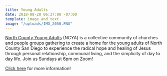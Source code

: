 ```yaml
---
title: Young Adults
date: 2018-08-20 06:37:00 -07:00
template: image_and_text
image: "/uploads/IMG_2050.PNG"
---
```


[North County Young Adults](http://daybreakchurch.org/young-adults/) (NCYA) is a collective community of churches and people groups gathering to create a home for the young adults of North County San Diego to experience the radical hope and healing of Jesus through personal relationship, communal living, and the simplicity of day to day life. Join us Sundays at 6pm on Zoom!

[Click here](http://daybreakchurch.org/young-adults/) for more information!